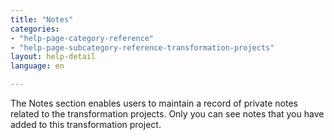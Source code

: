 ```yaml
---
title: "Notes"
categories:
- "help-page-category-reference"
- "help-page-subcategory-reference-transformation-projects"
layout: help-detail
language: en

---
```


The Notes section enables users to maintain a record of private notes related to the transformation projects. Only you can see notes that you have added to this transformation project. 
